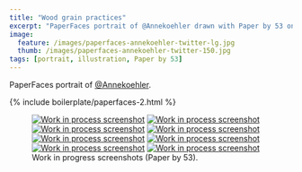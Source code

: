 ```yaml
---
title: "Wood grain practices"
excerpt: "PaperFaces portrait of @Annekoehler drawn with Paper by 53 on an iPad."
image: 
  feature: /images/paperfaces-annekoehler-twitter-lg.jpg
  thumb: /images/paperfaces-annekoehler-twitter-150.jpg
tags: [portrait, illustration, Paper by 53]
---
```


PaperFaces portrait of <a href="http://twitter.com/Annekoehler">@Annekoehler</a>.

{% include boilerplate/paperfaces-2.html %}

<figure class="half">
  <a href="{{ site.url }}/images/paperfaces-annekoehler-process-1-lg.jpg"><img src="{{ site.url }}/images/paperfaces-annekoehler-process-1-600.jpg" alt="Work in process screenshot"></a>
  <a href="{{ site.url }}/images/paperfaces-annekoehler-process-2-lg.jpg"><img src="{{ site.url }}/images/paperfaces-annekoehler-process-2-600.jpg" alt="Work in process screenshot"></a>
  <a href="{{ site.url }}/images/paperfaces-annekoehler-process-3-lg.jpg"><img src="{{ site.url }}/images/paperfaces-annekoehler-process-3-600.jpg" alt="Work in process screenshot"></a>
  <a href="{{ site.url }}/images/paperfaces-annekoehler-process-4-lg.jpg"><img src="{{ site.url }}/images/paperfaces-annekoehler-process-4-600.jpg" alt="Work in process screenshot"></a>
  <a href="{{ site.url }}/images/paperfaces-annekoehler-process-5-lg.jpg"><img src="{{ site.url }}/images/paperfaces-annekoehler-process-5-600.jpg" alt="Work in process screenshot"></a>
  <a href="{{ site.url }}/images/paperfaces-annekoehler-process-6-lg.jpg"><img src="{{ site.url }}/images/paperfaces-annekoehler-process-6-600.jpg" alt="Work in process screenshot"></a>
  <a href="{{ site.url }}/images/paperfaces-annekoehler-process-7-lg.jpg"><img src="{{ site.url }}/images/paperfaces-annekoehler-process-7-600.jpg" alt="Work in process screenshot"></a>
  <a href="{{ site.url }}/images/paperfaces-annekoehler-process-8-lg.jpg"><img src="{{ site.url }}/images/paperfaces-annekoehler-process-8-600.jpg" alt="Work in process screenshot"></a>
  <figcaption>Work in progress screenshots (Paper by 53).</figcaption>
</figure>